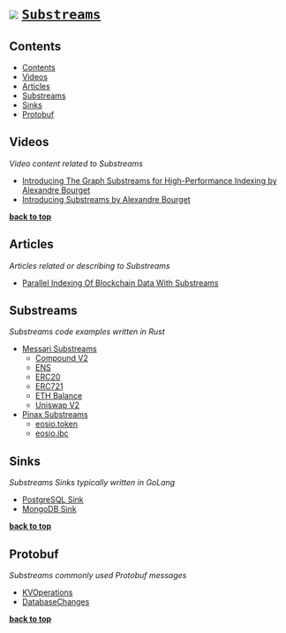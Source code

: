 <h1>
    <a href="https://awesome.re"><img src="https://awesome.re/badge-flat.svg" /></a> 
    <a href="https://substreams.streamingfast.io"><code>Substreams</code></a>
</h1>

## Contents

- [Contents](#contents)
- [Videos](#videos)
- [Articles](#articles)
- [Substreams](#substreams)
- [Sinks](#sinks)
- [Protobuf](#protobuf)

## Videos

 *Video content related to Substreams*

- [Introducing The Graph Substreams for High-Performance Indexing by Alexandre Bourget
](https://www.youtube.com/watch?v=K-nhC2FCB5k&t=506s)
- [Introducing Substreams by Alexandre Bourget](https://www.youtube.com/watch?v=qWxffTKpciU)

**[back to top](#contents)**

## Articles

 *Articles related or describing to Substreams*

- [Parallel Indexing Of Blockchain Data With Substreams](https://messari.notion.site/Parallel-Indexing-Of-Blockchain-Data-With-Substreams-28e1da982a54459b9f928e88777aea9b)

## Substreams

 *Substreams code examples written in Rust*

- [Messari Substreams](https://github.com/messari/substreams)
  - [Compound V2](https://github.com/messari/substreams/tree/master/compound-v2)
  - [ENS](https://github.com/messari/substreams/tree/master/ens-names)
  - [ERC20](https://github.com/messari/substreams/tree/master/erc20-holdings)
  - [ERC721](https://github.com/messari/substreams/tree/master/erc721)
  - [ETH Balance](https://github.com/messari/substreams/tree/master/eth-balance)
  - [Uniswap V2](https://github.com/messari/substreams/tree/master/uniswap-v2)
- [Pinax Substreams](https://github.com/pinax-network/substreams)
  - [eosio.token](https://github.com/pinax-network/substreams/tree/develop/substreams/eosio.token)
  - [eosio.ibc](https://github.com/pinax-network/substreams/tree/develop/substreams/eosio.ibc)

## Sinks

 *Substreams Sinks typically written in GoLang*

- [PostgreSQL Sink](https://github.com/streamingfast/substreams-sink-postgres)
- [MongoDB Sink](https://github.com/streamingfast/substreams-sink-mongodb)

**[back to top](#contents)**

## Protobuf

 *Substreams commonly used Protobuf messages*

- [KVOperations](https://github.com/streamingfast/substreams-sink-kv/blob/main/proto/substreams/sink/kv/v1/kv.proto)
- [DatabaseChanges](https://github.com/streamingfast/substreams-database-change/blob/develop/proto/substreams/sink/database/v1/database.proto)

**[back to top](#contents)**